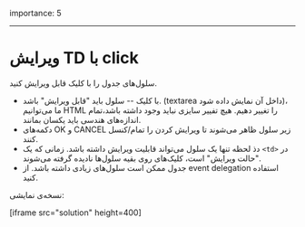 importance: 5

---

# ویرایش TD با click

سلول‌های جدول را با کلیک قابل ویرایش کنید.

- با کلیک -- سلول باید "قابل ویرایش" باشد. (textarea داخل آن نمایش داده شود)،‌ ما می‌توانیم HTML را تغییر دهیم. هیچ تفییر سایزی نباید وجود داشته باشد،‌تمام اندازه‌های هندسی باید یکسان بمانند.
- دکمه‌های OK و CANCEL زیر سلول ظاهر می‌شوند تا ویرایش کردن را تمام/کنسل کنند.
- دذ لحظه تنها یک سلول می‌تواند قابلیت ویرایش داشته باشد. زمانی که یک `<td>` در "حالت ویرایش" است، کلیک‌های روی بقیه سلول‌ها نادیده گرفته می‌شوند.
- جدول ممکن است سلول‌های زیادی داشته باشد. از event delegation استفاده کنید.

نسخه‌ی نمایشی:

[iframe src="solution" height=400]
